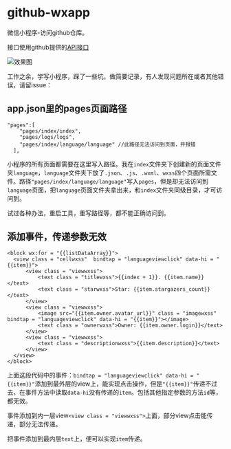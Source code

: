 # github-wxapp

微信小程序-访问github仓库。

接口使用github提供的[API接口](https://developer.github.com/v3/)

![效果图](http://oalg33nuc.bkt.clouddn.com/githuninfo.gif)

工作之余，学写小程序，踩了一些坑，做简要记录，有人发现问题所在或者其他错误，请留issue：

## app.json里的pages页面路径

```
"pages":[
    "pages/index/index",
    "pages/logs/logs",
    "pages/index/language/language" //此路径无法访问到页面，并报错
  ],
```

小程序的所有页面都需要在这里写入路径。我在`index`文件夹下创建新的页面文件夹`language`，`language`文件夹下放了`.json`、`.js`、`.wxml`、`wxss`四个页面所需文件。路径`"pages/index/language/language"`写入`pages`，但是却无法访问到`language`页面，把`language`页面文件夹拿出来，和`index`文件夹同级目录，才可访问到。

试过各种办法，重启工具，重写路径等，都不能正确访问到。

## 添加事件，传递参数无效

```
<block wx:for = "{{listDataArray}}">   
  <view class = "cellwxss"  bindtap = "languageviewclick" data-hi = "{{item}}">
      <view class = "viewwxss">
          <text class = "titlewxss">{{index + 1}}. {{item.name}}</text>
          <text class = "starwxss">Star: {{item.stargazers_count}}</text>
      </view>
      <view class = "viewwxss">
          <image src="{{item.owner.avatar_url}}" class = "imagewxss" bindtap = "languageviewclick" data-hi = "{{item}}"></image>
          <text class = "ownerwxss">Owner: {{item.owner.login}}</text>
      </view>
      <view class = "viewwxss">
          <text class = "descriptionwxss">{{item.description}}</text>
      </view>
  </view> 
</block>
```

上面这段代码中的事件：`bindtap = "languageviewclick" data-hi = "{{item}}"`添加到最外层的view上，能实现点击操作，但是`"{{item}}"`传递不过去，在事件方法中读取`data-hi`没有传递的`item`。包括其他指定参数的方法`id`等，都无效。

事件添加到内一层view`<view class = "viewwxss">`上面，部分view点击能传递，部分无法传递。

把事件添加到最内层`text`上，便可以实现`item`传递。


